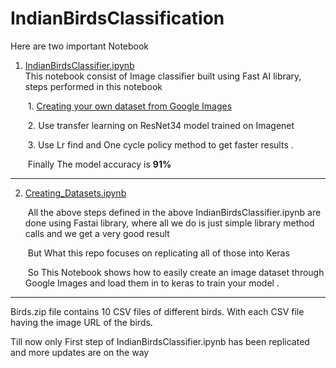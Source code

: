 # IndianBirdsClassification

Here are two important Notebook

1. [IndianBirdsClassifier.ipynb](https://github.com/aman5319/BirdsClassification/blob/master/IndianBirdsClassifier.ipynb)  
This notebook consist of Image classifier built using Fast AI library, steps performed in this notebook

	​		1. [Creating your own dataset from Google Images](https://render.githubusercontent.com/view/ipynb?commit=58c23e3dc66ca42896b1a23e776be3d59fdbd3a6&enc_url=68747470733a2f2f7261772e67697468756275736572636f6e74656e742e636f6d2f4149362d42616e67616c6f72652d436861707465722f323031382d6379636c652d322f353863323365336463363663613432383936623161323365373736626533643539666462643361362f53657373696f6e732f53657373696f6e5f31322f7068617365315f73616d706c652e6970796e62&nwo=AI6-Bangalore-Chapter%2F2018-cycle-2&path=Sessions%2FSession_12%2Fphase1_sample.ipynb&repository_id=143403708&repository_type=Repository#Creating-your-own-dataset-from-Google-Images)   

	​		2. Use transfer learning on ResNet34 model trained on Imagenet

	​		3. Use Lr find and One cycle policy method to get faster results .

	​		Finally The model accuracy is **91%**  

------
2. [Creating_Datasets.ipynb](https://github.com/aman5319/BirdsClassification/blob/master/Creating_Datasets.ipynb)  

   ​	All the above steps defined in the above IndianBirdsClassifier.ipynb are done using Fastai library, where all we do is just simple library method calls and we get a very good result

   ​	But What this repo focuses on replicating all of those into Keras

   ​	So This Notebook shows  how to easily create an image dataset through Google Images and load them in to keras to train your model .
_____

Birds.zip file contains 10 CSV files of different birds. With each CSV file having the image URL of the birds.

 

Till now only First step of IndianBirdsClassifier.ipynb has been replicated and more updates are on the way

